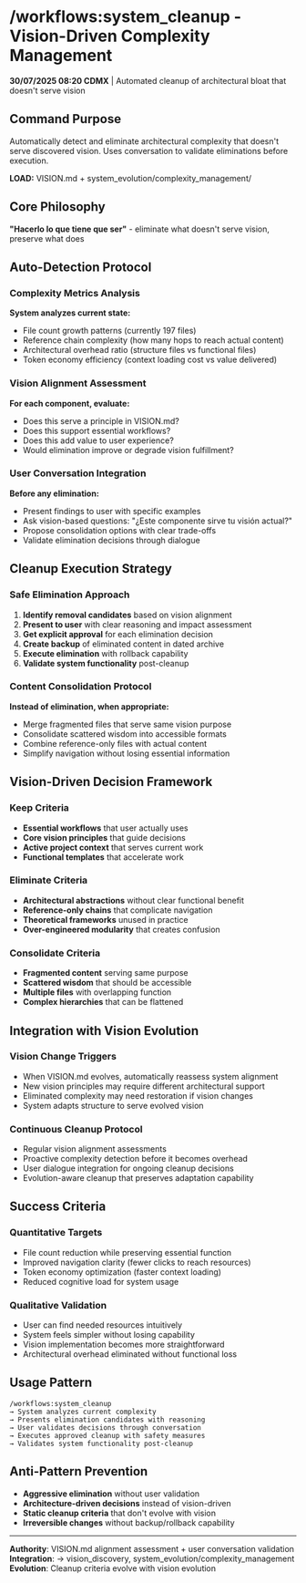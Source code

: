 # /workflows:system_cleanup - Vision-Driven Complexity Management

**30/07/2025 08:20 CDMX** | Automated cleanup of architectural bloat that doesn't serve vision

## Command Purpose
Automatically detect and eliminate architectural complexity that doesn't serve discovered vision. Uses conversation to validate eliminations before execution.

**LOAD:** VISION.md + system_evolution/complexity_management/

## Core Philosophy
**"Hacerlo lo que tiene que ser"** - eliminate what doesn't serve vision, preserve what does

## Auto-Detection Protocol

### Complexity Metrics Analysis
**System analyzes current state:**
- File count growth patterns (currently 197 files)
- Reference chain complexity (how many hops to reach actual content)
- Architectural overhead ratio (structure files vs functional files)
- Token economy efficiency (context loading cost vs value delivered)

### Vision Alignment Assessment
**For each component, evaluate:**
- Does this serve a principle in VISION.md?
- Does this support essential workflows?
- Does this add value to user experience?
- Would elimination improve or degrade vision fulfillment?

### User Conversation Integration
**Before any elimination:**
- Present findings to user with specific examples
- Ask vision-based questions: "¿Este componente sirve tu visión actual?"
- Propose consolidation options with clear trade-offs
- Validate elimination decisions through dialogue

## Cleanup Execution Strategy

### Safe Elimination Approach
1. **Identify removal candidates** based on vision alignment
2. **Present to user** with clear reasoning and impact assessment
3. **Get explicit approval** for each elimination decision
4. **Create backup** of eliminated content in dated archive
5. **Execute elimination** with rollback capability
6. **Validate system functionality** post-cleanup

### Content Consolidation Protocol
**Instead of elimination, when appropriate:**
- Merge fragmented files that serve same vision purpose
- Consolidate scattered wisdom into accessible formats
- Combine reference-only files with actual content
- Simplify navigation without losing essential information

## Vision-Driven Decision Framework

### Keep Criteria
- **Essential workflows** that user actually uses
- **Core vision principles** that guide decisions
- **Active project context** that serves current work
- **Functional templates** that accelerate work

### Eliminate Criteria  
- **Architectural abstractions** without clear functional benefit
- **Reference-only chains** that complicate navigation
- **Theoretical frameworks** unused in practice
- **Over-engineered modularity** that creates confusion

### Consolidate Criteria
- **Fragmented content** serving same purpose
- **Scattered wisdom** that should be accessible
- **Multiple files** with overlapping function
- **Complex hierarchies** that can be flattened

## Integration with Vision Evolution

### Vision Change Triggers
- When VISION.md evolves, automatically reassess system alignment
- New vision principles may require different architectural support
- Eliminated complexity may need restoration if vision changes
- System adapts structure to serve evolved vision

### Continuous Cleanup Protocol
- Regular vision alignment assessments
- Proactive complexity detection before it becomes overhead
- User dialogue integration for ongoing cleanup decisions
- Evolution-aware cleanup that preserves adaptation capability

## Success Criteria

### Quantitative Targets
- File count reduction while preserving essential function
- Improved navigation clarity (fewer clicks to reach resources)
- Token economy optimization (faster context loading)
- Reduced cognitive load for system usage

### Qualitative Validation
- User can find needed resources intuitively
- System feels simpler without losing capability
- Vision implementation becomes more straightforward
- Architectural overhead eliminated without functional loss

## Usage Pattern
```
/workflows:system_cleanup
→ System analyzes current complexity
→ Presents elimination candidates with reasoning
→ User validates decisions through conversation
→ Executes approved cleanup with safety measures
→ Validates system functionality post-cleanup
```

## Anti-Pattern Prevention
- **Aggressive elimination** without user validation
- **Architecture-driven decisions** instead of vision-driven
- **Static cleanup criteria** that don't evolve with vision
- **Irreversible changes** without backup/rollback capability

---

**Authority**: VISION.md alignment assessment + user conversation validation
**Integration**: → vision_discovery, system_evolution/complexity_management
**Evolution**: Cleanup criteria evolve with vision evolution